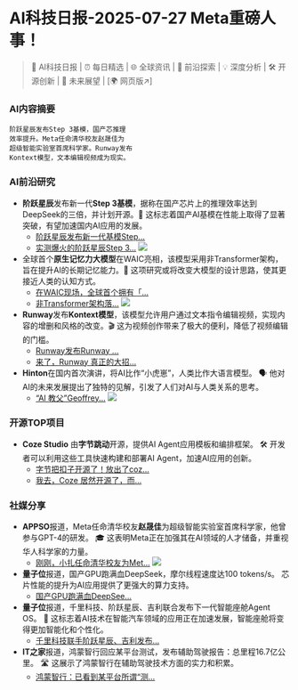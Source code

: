 
# AI科技日报-2025-07-27 Meta重磅人事！
> 🤖 AI科技日报 | ⏰ 每日精选 | 🌐 全球资讯 | 🔬 前沿探索 | 💡 深度分析 | 🛠️ 开源创新 | 🚀 未来展望 | [🌍 网页版↗️]
### **AI内容摘要**
```
阶跃星辰发布Step 3基模，国产芯推理
效率提升。Meta任命清华校友赵晟佳为
超级智能实验室首席科学家。Runway发布
Kontext模型，文本编辑视频成为现实。
```
### AI前沿研究
*   **阶跃星辰**发布新一代**Step 3基模**，据称在国产芯片上的推理效率达到DeepSeek的三倍，并计划开源。🚀 这标志着国产AI基模在性能上取得了显著突破，有望加速国内AI应用的发展。
    *   [阶跃星辰发布新一代基模Step...](https://www.infoq.cn/article/9iShP2YKYqs7AuWsd9IF?utm_source=rss&utm_medium=article)
    *   [实测爆火的阶跃星辰Step 3...](https://www.jiqizhixin.com/articles/2025-07-26-4)
    ![](https://cdn.jiqizhixin.com/assets/global/logo-4819103cf20202b394b95f4d561b26f2959f5be5b58198c02f5a869244beff8c.png)
*   全球首个**原生记忆力大模型**在WAIC亮相，该模型采用非Transformer架构，旨在提升AI的长期记忆能力。🧠 这项研究或将改变大模型的设计思路，使其更接近人类的认知方式。
    *   [在WAIC现场，全球首个拥有「...](https://www.jiqizhixin.com/articles/2025-07-26-6)
    *   [非Transformer架构落...](https://www.qbitai.com/2025/07/313043.html)
    ![](https://cdn.jiqizhixin.com/assets/global/logo-4819103cf20202b394b95f4d561b26f2959f5be5b58198c02f5a869244beff8c.png)
*   **Runway**发布**Kontext模型**，该模型允许用户通过文本指令编辑视频，实现内容的增删和风格的改变。🎬 这为视频创作带来了极大的便利，降低了视频编辑的门槛。
    *   [Runway发布Runway ...](https://x.com/hq4ai/status/1948940356055433672)
    *   [来了，Runway 真正的大招...](https://x.com/op7418/status/1948933839079788786)
*   **Hinton**在国内首次演讲，将AI比作“小虎崽”，人类比作大语言模型。 🗣️ 他对AI的未来发展提出了独特的见解，引发了人们对AI与人类关系的思考。
    *   [“AI 教父”Geoffrey...](https://www.infoq.cn/article/LXyE00rSTwruADsRmAZW?utm_source=rss&utm_medium=article)
    ![](https://static001.geekbang.org/static/infoq/img/infoq_icon.jpg)
### 开源TOP项目
*   **Coze Studio** 由**字节跳动**开源，提供AI Agent应用模板和编排框架。 🛠️ 开发者可以利用这些工具快速构建和部署AI Agent，加速AI应用的创新。
    *   [字节把扣子开源了！放出了coz...](https://x.com/aigclink/status/1948989142052078016)
    *   [我去，Coze 居然开源了，而...](https://x.com/op7418/status/1948971192461001174)
### 社媒分享
*   **APPSO**报道，Meta任命清华校友**赵晟佳**为超级智能实验室首席科学家，他曾参与GPT-4的研发。 🎓 这表明Meta正在加强其在AI领域的人才储备，并重视华人科学家的力量。
    *   [刚刚，小扎任命清华校友为Met...](https://mp.weixin.qq.com/s/nxhHAUzgUqCAwC8lICj__g)
    ![](https://mmbiz.qpic.cn/sz_mmbiz_jpg/ePTzepwoNWMrD1Q140X63web9todEpxicAkMm8ko0diaiaXz4evYaqlHNWraBPRa6F77Hic9DBIQ0vFfAP28mhNh5Q/0?wx_fmt=jpeg)
*   **量子位**报道，国产GPU跑满血DeepSeek，摩尔线程速度达100 tokens/s。 芯片性能的提升为AI应用提供了更强大的算力支持。
    *   [国产GPU跑满血DeepSee...](https://www.qbitai.com/2025/07/313113.html)
*   **量子位**报道，千里科技、阶跃星辰、吉利联合发布下一代智能座舱Agent OS。 🚗 这标志着AI技术在智能汽车领域的应用正在加速发展，智能座舱将变得更加智能化和个性化。
    *   [千里科技联手阶跃星辰、吉利发布...](https://www.qbitai.com/2025/07/313200.html)
*   **IT之家**报道，鸿蒙智行回应某平台测试，发布辅助驾驶报告：总里程16.7亿公里。 🛣️ 这展示了鸿蒙智行在辅助驾驶技术方面的实力和积累。
    *   [鸿蒙智行：已看到某平台所谓“测...](https://www.ithome.com/0/870/693.htm)